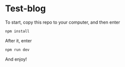 # Test-blog

To start, copy this repo to your computer, and then enter

```bash
npm install
```
After it, enter

```bash
npm run dev
```

And enjoy!
